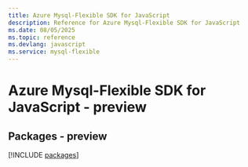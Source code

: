 ```yaml
---
title: Azure Mysql-Flexible SDK for JavaScript
description: Reference for Azure Mysql-Flexible SDK for JavaScript
ms.date: 08/05/2025
ms.topic: reference
ms.devlang: javascript
ms.service: mysql-flexible
---
```

# Azure Mysql-Flexible SDK for JavaScript - preview
## Packages - preview
[!INCLUDE [packages](mysql-flexible-index.md)]